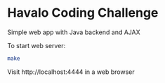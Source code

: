 # Havalo Coding Challenge

Simple web app with Java backend and AJAX

To start web server:
```bash
make
```
Visit http://localhost:4444 in a web browser
